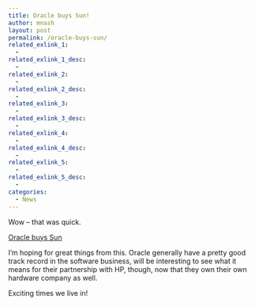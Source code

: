 ```yaml
---
title: Oracle buys Sun!
author: mnash
layout: post
permalink: /oracle-buys-sun/
related_exlink_1:
  - 
related_exlink_1_desc:
  - 
related_exlink_2:
  - 
related_exlink_2_desc:
  - 
related_exlink_3:
  - 
related_exlink_3_desc:
  - 
related_exlink_4:
  - 
related_exlink_4_desc:
  - 
related_exlink_5:
  - 
related_exlink_5_desc:
  - 
categories:
  - News
---
```

Wow &#8211; that was quick.

[Oracle buys Sun][1]

I&#8217;m hoping for great things from this. Oracle generally have a pretty good track record in the software business, will be interesting to see what it means for their partnership with HP, though, now that they own their own hardware company as well.

Exciting times we live in!

 [1]: http://finance.yahoo.com/news/Oracle-Buys-prnews-14969049.html